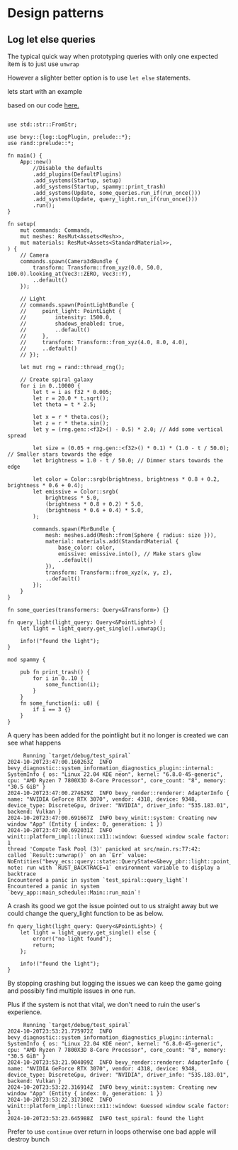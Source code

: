 # Design patterns


## Log let else queries
The typical quick way when prototyping queries with only one expected item is to just use `unwrap`

However a slighter better option is to use `let else` statements.

lets start with an example


based on our code [here.](https://github.com/bevy-logging/test_spiral)

```

use std::str::FromStr;

use bevy::{log::LogPlugin, prelude::*};
use rand::prelude::*;

fn main() {
    App::new()
        //Disable the defaults
        .add_plugins(DefaultPlugins)
        .add_systems(Startup, setup)
        .add_systems(Startup, spammy::print_trash)
        .add_systems(Update, some_queries.run_if(run_once()))
        .add_systems(Update, query_light.run_if(run_once()))
        .run();
}

fn setup(
    mut commands: Commands,
    mut meshes: ResMut<Assets<Mesh>>,
    mut materials: ResMut<Assets<StandardMaterial>>,
) {
    // Camera
    commands.spawn(Camera3dBundle {
        transform: Transform::from_xyz(0.0, 50.0, 100.0).looking_at(Vec3::ZERO, Vec3::Y),
        ..default()
    });

    // Light
    // commands.spawn(PointLightBundle {
    //     point_light: PointLight {
    //         intensity: 1500.0,
    //         shadows_enabled: true,
    //         ..default()
    //     },
    //     transform: Transform::from_xyz(4.0, 8.0, 4.0),
    //     ..default()
    // });

    let mut rng = rand::thread_rng();

    // Create spiral galaxy
    for i in 0..10000 {
        let t = i as f32 * 0.005;
        let r = 20.0 * t.sqrt();
        let theta = t * 2.5;

        let x = r * theta.cos();
        let z = r * theta.sin();
        let y = (rng.gen::<f32>() - 0.5) * 2.0; // Add some vertical spread

        let size = (0.05 + rng.gen::<f32>() * 0.1) * (1.0 - t / 50.0); // Smaller stars towards the edge
        let brightness = 1.0 - t / 50.0; // Dimmer stars towards the edge

        let color = Color::srgb(brightness, brightness * 0.8 + 0.2, brightness * 0.6 + 0.4);
        let emissive = Color::srgb(
            brightness * 5.0,
            (brightness * 0.8 + 0.2) * 5.0,
            (brightness * 0.6 + 0.4) * 5.0,
        );

        commands.spawn(PbrBundle {
            mesh: meshes.add(Mesh::from(Sphere { radius: size })),
            material: materials.add(StandardMaterial {
                base_color: color,
                emissive: emissive.into(), // Make stars glow
                ..default()
            }),
            transform: Transform::from_xyz(x, y, z),
            ..default()
        });
    }
}

fn some_queries(transformers: Query<&Transform>) {}

fn query_light(light_query: Query<&PointLight>) {
    let light = light_query.get_single().unwrap();

    info!("found the light");
}

mod spammy {

    pub fn print_trash() {
        for i in 0..10 {
            some_function(i);
        }
    }
    fn some_function(i: u8) {
        if i == 3 {}
    }
}
```


A query has been added for the pointlight but it no longer is created
we can see what happens

```
     Running `target/debug/test_spiral`
2024-10-20T23:47:00.160263Z  INFO bevy_diagnostic::system_information_diagnostics_plugin::internal: SystemInfo { os: "Linux 22.04 KDE neon", kernel: "6.8.0-45-generic", cpu: "AMD Ryzen 7 7800X3D 8-Core Processor", core_count: "8", memory: "30.5 GiB" }
2024-10-20T23:47:00.274629Z  INFO bevy_render::renderer: AdapterInfo { name: "NVIDIA GeForce RTX 3070", vendor: 4318, device: 9348, device_type: DiscreteGpu, driver: "NVIDIA", driver_info: "535.183.01", backend: Vulkan }
2024-10-20T23:47:00.691667Z  INFO bevy_winit::system: Creating new window "App" (Entity { index: 0, generation: 1 })
2024-10-20T23:47:00.692031Z  INFO winit::platform_impl::linux::x11::window: Guessed window scale factor: 1
thread 'Compute Task Pool (3)' panicked at src/main.rs:77:42:
called `Result::unwrap()` on an `Err` value: NoEntities("bevy_ecs::query::state::QueryState<&bevy_pbr::light::point_light::PointLight>")
note: run with `RUST_BACKTRACE=1` environment variable to display a backtrace
Encountered a panic in system `test_spiral::query_light`!
Encountered a panic in system `bevy_app::main_schedule::Main::run_main`!
```

A crash its good we got the issue pointed out to us straight away but we could change
the query_light function to be as below.

```
fn query_light(light_query: Query<&PointLight>) {
    let light = light_query.get_single() else {
        error!("no light found");
        return;
    };

    info!("found the light");
}
```

By stopping crashing but logging the issues we can keep the game going and possibly find
multiple issues in one run.

Plus if the system is not that vital, we don't need to ruin the user's experience.

```
     Running `target/debug/test_spiral`
2024-10-20T23:53:21.775972Z  INFO bevy_diagnostic::system_information_diagnostics_plugin::internal: SystemInfo { os: "Linux 22.04 KDE neon", kernel: "6.8.0-45-generic", cpu: "AMD Ryzen 7 7800X3D 8-Core Processor", core_count: "8", memory: "30.5 GiB" }
2024-10-20T23:53:21.904099Z  INFO bevy_render::renderer: AdapterInfo { name: "NVIDIA GeForce RTX 3070", vendor: 4318, device: 9348, device_type: DiscreteGpu, driver: "NVIDIA", driver_info: "535.183.01", backend: Vulkan }
2024-10-20T23:53:22.316914Z  INFO bevy_winit::system: Creating new window "App" (Entity { index: 0, generation: 1 })
2024-10-20T23:53:22.317300Z  INFO winit::platform_impl::linux::x11::window: Guessed window scale factor: 1
2024-10-20T23:53:23.645988Z  INFO test_spiral: found the light
```

Prefer to use `continue` over return in loops otherwise one bad apple will destroy bunch
